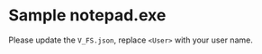 Sample notepad.exe
===================

Please update the `V_FS.json`, replace `<User>` with your user name.